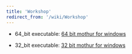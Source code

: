 ```yaml
---
title: 'Workshop'
redirect_from: '/wiki/Workshop'
---
```

-   64\_bit executable: [ 64 bit mothur for
    windows](https://mothur.s3.us-east-2.amazonaws.com/wiki/mothur.12-21-2011.zip)

<!-- -->

-   32\_bit executable: [ 32 bit mothur for
    windows](https://mothur.s3.us-east-2.amazonaws.com/wiki/mothur.32bit.12-21-2011.zip)
